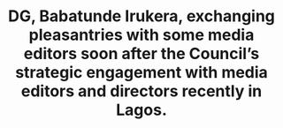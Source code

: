---
title: "DG, Babatunde Irukera, exchanging pleasantries with some media editors soon after the Council’s strategic engagement with media editors and directors recently in Lagos."
image: /uploads/engage-03.jpg
dimensions: 1012x675
---